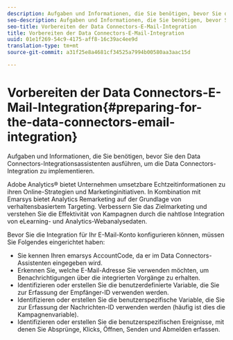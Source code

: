 ```yaml
---
description: Aufgaben und Informationen, die Sie benötigen, bevor Sie den Data Connectors-Integrationsassistenten ausführen, um die Data Connectors-Integration zu implementieren.
seo-description: Aufgaben und Informationen, die Sie benötigen, bevor Sie den Data Connectors-Integrationsassistenten ausführen, um die Data Connectors-Integration zu implementieren.
seo-title: Vorbereiten der Data Connectors-E-Mail-Integration
title: Vorbereiten der Data Connectors-E-Mail-Integration
uuid: 01e1f269-54c9-4175-aff8-16c39ac4ee9d
translation-type: tm+mt
source-git-commit: a31f25e8a4681cf34525a7994b00580aa3aac15d

---
```



# Vorbereiten der Data Connectors-E-Mail-Integration{#preparing-for-the-data-connectors-email-integration}

Aufgaben und Informationen, die Sie benötigen, bevor Sie den Data Connectors-Integrationsassistenten ausführen, um die Data Connectors-Integration zu implementieren.

Adobe Analytics® bietet Unternehmen umsetzbare Echtzeitinformationen zu ihren Online-Strategien und Marketinginitiativen. In Kombination mit Emarsys bietet Analytics Remarketing auf der Grundlage von verhaltensbasiertem Targeting. Verbessern Sie das Zielmarketing und verstehen Sie die Effektivität von Kampagnen durch die nahtlose Integration von eLearning- und Analytics-Webanalysedaten.

Bevor Sie die Integration für Ihr E-Mail-Konto konfigurieren können, müssen Sie Folgendes eingerichtet haben:

* Sie kennen Ihren emarsys AccountCode, da er im Data Connectors-Assistenten eingegeben wird.
* Erkennen Sie, welche E-Mail-Adresse Sie verwenden möchten, um Benachrichtigungen über die integrierten Vorgänge zu erhalten.
* Identifizieren oder erstellen Sie die benutzerdefinierte Variable, die Sie zur Erfassung der Empfänger-ID verwenden werden.
* Identifizieren oder erstellen Sie die benutzerspezifische Variable, die Sie zur Erfassung der Nachrichten-ID verwenden werden (häufig ist dies die Kampagnenvariable).
* Identifizieren oder erstellen Sie die benutzerspezifischen Ereignisse, mit denen Sie Absprünge, Klicks, Öffnen, Senden und Abmelden erfassen.


